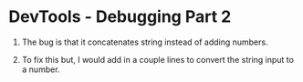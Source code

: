 # DevTools - Debugging Part 2

1. The bug is that it concatenates string instead of adding numbers.

2. To fix this but, I would add in a couple lines to convert the string input to a number.